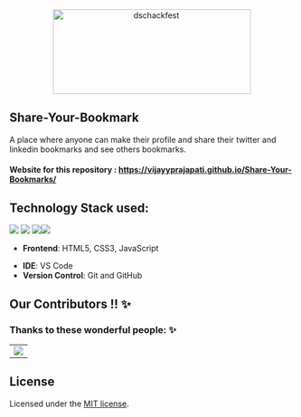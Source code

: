 <div align="center"> <img align="center" alt="dschackfest" src="https://user-images.githubusercontent.com/84925346/193271219-6360d311-ea13-42eb-8822-4ec2fd854ee5.jpeg" height='150' width='350'></div>

<!-- <div>
    <img align=top src="https://miro.medium.com/max/1400/1*c4YgRXYQayOVWxV37ourrw.png" height="100" width="50%"/>
    <img align=top src="https://res.cloudinary.com/de4by5q8o/image/upload/v1633197681/hackfest2021_ocjn5n.svg" height="100" width="49%"/>
<div>
<br> -->


## Share-Your-Bookmark 

A place where anyone can make their profile and share their twitter and linkedin bookmarks and see others bookmarks.

#### Website for this repository : <https://vijayyprajapati.github.io/Share-Your-Bookmarks/>

## Technology Stack used:

<img src="https://img.shields.io/badge/html5%20-%23E34F26.svg?&style=for-the-badge&logo=html5&logoColor=white"/> <img src="https://img.shields.io/badge/css3%20-%231572B6.svg?&style=for-the-badge&logo=css3&logoColor=white"/> <img src="https://img.shields.io/badge/javascript%20-%23323330.svg?&style=for-the-badge&logo=javascript&logoColor=%23F7DF1E"/><img src="https://img.shields.io/badge/github%20-%23121011.svg?&style=for-the-badge&logo=github&logoColor=white"/>

<!-- <img src="https://img.shields.io/badge/node.js%20-%2343853D.svg?&style=for-the-badge&logo=node.js&logoColor=white"/>  <img src="https://img.shields.io/badge/heroku%20-%23430098.svg?&style=for-the-badge&logo=heroku&logoColor=white"/> -->

 <!-- <img src="https://img.shields.io/badge/express.js%20-%23404d59.svg?&style=for-the-badge"/> <img src ="https://img.shields.io/badge/MongoDB-%234ea94b.svg?&style=for-the-badge&logo=mongodb&logoColor=white"/> -->

- **Frontend**: HTML5, CSS3, JavaScript
<!-- - **Backend**: Node.js, Express.js -->
- **IDE**: VS Code
- **Version Control**: Git and GitHub

## Our Contributors  !! ✨
### Thanks to these wonderful people: ✨

<table>
	<tr>
		<td>
			<a href="https://github.com/vijayyprajapati/Share-Your-Bookmarks/graphs/contributors">
  <img src="https://contrib.rocks/image?repo=vijayyprajapati/Share-Your-Bookmarks" />
</a>
		</td>
	</tr>
</table>

## License

Licensed under the [MIT license](LICENSE).

